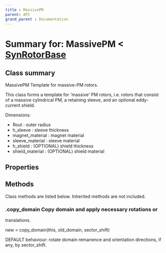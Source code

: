 ```yaml
---
title : MassivePM
parent: API
grand_parent : Documentation
---
```

# Summary for: **MassivePM**  < [SynRotorBase](SynRotorBase.html)

## Class summary

MassivePM Template for massive-PM rotors.

This class forms a template for 'massive' PM rotors, i.e. rotors that
consist of a massive cylindrical PM, a retaining sleeve, and an
optional eddy-current shield.

Dimensions:
* Rout : outer radius
* h_sleeve : sleeve thickness
* magnet_material : magnet material
* sleeve_material : sleeve material
* h_shield : (OPTIONAL) shield thickness
* shield_material : (OPTIONAL) shield material

## Properties


## Methods

Class methods are listed below. Inherited methods are not included.

### .**copy_domain** Copy domain and apply necessary rotations or
translations.

new = copy_domain(this, old_domain, sector_shift)

DEFAULT behaviour: rotate domain remanence and orientation
directions, if any, by sector_shift.


